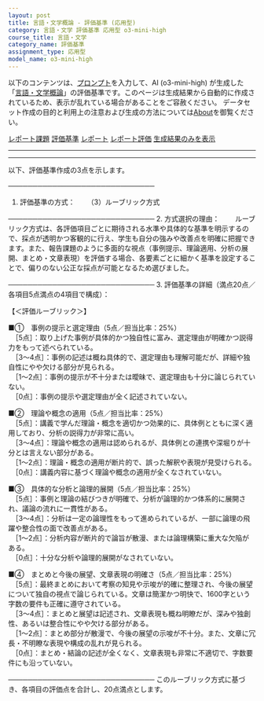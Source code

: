 ```yaml
---
layout: post
title: 言語・文学概論 - 評価基準 (応用型)
category: 言語・文学 評価基準 応用型 o3-mini-high
course_title: 言語・文学
category_name: 評価基準
assignment_type: 応用型
model_name: o3-mini-high
---
```


以下のコンテンツは、[プロンプト](https://github.com/takedatoshiyuki/synthetic_assignments/tree/main/generated/言語・文学/o3-mini-high/prompt_評価基準-応用型.md)を入力して、AI (o3-mini-high) が生成した「[言語・文学概論](/contents/言語・文学/)」の評価基準です。このページは生成結果から自動的に作成されているため、表示が乱れている場合があることをご容赦ください。
データセット作成の目的と利用上の注意および生成の方法については[About](/About)を御覧ください。

[レポート課題](../レポート課題-応用型)
[評価基準](../評価基準-応用型)
[レポート](../レポート-応用型)
[レポート評価](../レポート評価-応用型)
[生成結果のみを表示](https://github.com/takedatoshiyuki/synthetic_assignments/tree/main/generated/言語・文学/o3-mini-high/評価基準-応用型.md)
  

***
***
  
以下、評価基準作成の3点を示します。

──────────────────────────────
1. 評価基準の方式：　
　（3）ルーブリック方式

──────────────────────────────
2. 方式選択の理由：　
　ルーブリック方式は、各評価項目ごとに期待される水準や具体的な基準を明示するので、採点が透明かつ客観的に行え、学生も自分の強みや改善点を明確に把握できます。また、報告課題のように多面的な視点（事例提示、理論適用、分析の展開、まとめ・文章表現）を評価する場合、各要素ごとに細かく基準を設定することで、偏りのない公正な採点が可能となるため選びました。

──────────────────────────────
3. 評価基準の詳細（満点20点／各項目5点満点の4項目で構成）：

【＜評価ルーブリック＞】

■①　事例の提示と選定理由（5点／担当比率：25%）  
　［5点］：取り上げた事例が具体的かつ独自性に富み、選定理由が明確かつ説得力をもって述べられている。  
　［3～4点］：事例の記述は概ね具体的で、選定理由も理解可能だが、詳細や独自性にやや欠ける部分が見られる。  
　［1～2点］：事例の提示が不十分または曖昧で、選定理由も十分に論じられていない。  
　［0点］：事例の提示や選定理由が全く記述されていない。

■②　理論や概念の適用（5点／担当比率：25%）  
　［5点］：講義で学んだ理論・概念を適切かつ効果的に、具体例とともに深く適用しており、分析の説得力が非常に高い。  
　［3～4点］：理論や概念の適用は認められるが、具体例との連携や深堀りが十分とは言えない部分がある。  
　［1～2点］：理論・概念の適用が断片的で、誤った解釈や表現が見受けられる。  
　［0点］：講義内容に基づく理論や概念の適用が全くなされていない。

■③　具体的な分析と論理的展開（5点／担当比率：25%）  
　［5点］：事例と理論の結びつきが明確で、分析が論理的かつ体系的に展開され、議論の流れに一貫性がある。  
　［3～4点］：分析は一定の論理性をもって進められているが、一部に論理の飛躍や整合性の面で改善点がある。  
　［1～2点］：分析内容が断片的で論旨が散漫、または論理構築に重大な欠陥がある。  
　［0点］：十分な分析や論理的展開がなされていない。

■④　まとめと今後の展望、文章表現の明確さ（5点／担当比率：25%）  
　［5点］：最終まとめにおいて考察の知見や示唆が的確に整理され、今後の展望について独自の視点で論じられている。文章は簡潔かつ明快で、1600字という字数の要件も正確に遵守されている。  
　［3～4点］：まとめと展望は記述され、文章表現も概ね明瞭だが、深みや独創性、あるいは整合性にやや欠ける部分がある。  
　［1～2点］：まとめ部分が散漫で、今後の展望の示唆が不十分。また、文章に冗長・不明瞭な表現や構成の乱れが見られる。  
　［0点］：まとめ・結論の記述が全くなく、文章表現も非常に不適切で、字数要件にも沿っていない。

──────────────────────────────
このルーブリック方式に基づき、各項目の評価点を合計し、20点満点とします。
